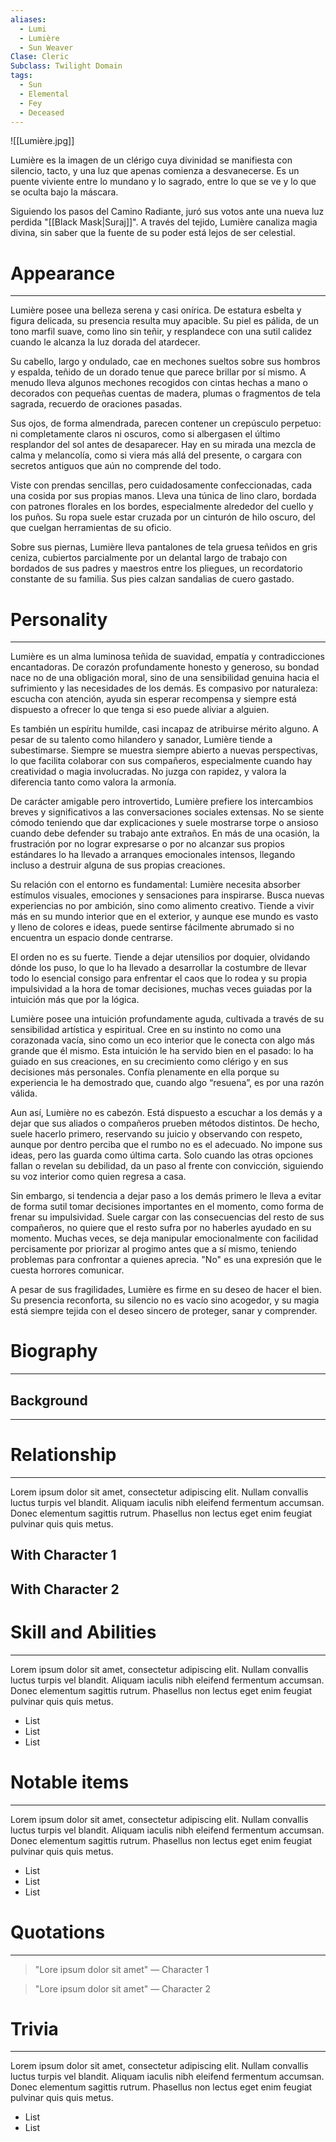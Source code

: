 ```yaml
---
aliases:
  - Lumi
  - Lumière
  - Sun Weaver
Clase: Cleric
Subclass: Twilight Domain
tags:
  - Sun
  - Elemental
  - Fey
  - Deceased
---
```

![[Lumière.jpg]]

Lumière es la imagen de un clérigo cuya divinidad se manifiesta con silencio, tacto, y una luz que apenas comienza a desvanecerse. Es un puente viviente entre lo mundano y lo sagrado, entre lo que se ve y lo que se oculta bajo la máscara.

Siguiendo los pasos del Camino Radiante, juró sus votos ante una nueva luz perdida "[[Black Mask|Suraj]]". A través del tejido, Lumière canaliza magia divina, sin saber que la fuente de su poder está lejos de ser celestial.

# Appearance
---
Lumière posee una belleza serena y casi onírica. De estatura esbelta y figura delicada, su presencia resulta muy apacible. Su piel es pálida, de un tono marfil suave, como lino sin teñir, y resplandece con una sutil calidez cuando le alcanza la luz dorada del atardecer.

Su cabello, largo y ondulado, cae en mechones sueltos sobre sus hombros y espalda, teñido de un dorado tenue que parece brillar por sí mismo. A menudo lleva algunos mechones recogidos con cintas hechas a mano o decorados con pequeñas cuentas de madera, plumas o fragmentos de tela sagrada, recuerdo de oraciones pasadas.

Sus ojos, de forma almendrada, parecen contener un crepúsculo perpetuo: ni completamente claros ni oscuros, como si albergasen el último resplandor del sol antes de desaparecer. Hay en su mirada una mezcla de calma y melancolía, como si viera más allá del presente, o cargara con secretos antiguos que aún no comprende del todo.

Viste con prendas sencillas, pero cuidadosamente confeccionadas, cada una cosida por sus propias manos. Lleva una túnica de lino claro, bordada con patrones florales en los bordes, especialmente alrededor del cuello y los puños. Su ropa suele estar cruzada por un cinturón de hilo oscuro, del que cuelgan herramientas de su oficio.

Sobre sus piernas, Lumière lleva pantalones de tela gruesa teñidos en gris ceniza, cubiertos parcialmente por un delantal largo de trabajo con bordados de sus padres y maestros entre los pliegues, un recordatorio constante de su familia. Sus pies calzan sandalias de cuero gastado.
# Personality
---
Lumière es un alma luminosa teñida de suavidad, empatía y contradicciones encantadoras. De corazón profundamente honesto y generoso, su bondad nace no de una obligación moral, sino de una sensibilidad genuina hacia el sufrimiento y las necesidades de los demás. Es compasivo por naturaleza: escucha con atención, ayuda sin esperar recompensa y siempre está dispuesto a ofrecer lo que tenga si eso puede aliviar a alguien.

Es también un espíritu humilde, casi incapaz de atribuirse mérito alguno. A pesar de su talento como hilandero y sanador, Lumière tiende a subestimarse. Siempre se muestra siempre abierto a nuevas perspectivas, lo que facilita colaborar con sus compañeros, especialmente cuando hay creatividad o magia involucradas. No juzga con rapidez, y valora la diferencia tanto como valora la armonía.

De carácter amigable pero introvertido, Lumière prefiere los intercambios breves y significativos a las conversaciones sociales extensas. No se siente cómodo teniendo que dar explicaciones y suele mostrarse torpe o ansioso cuando debe defender su trabajo ante extraños. En más de una ocasión, la frustración por no lograr expresarse o por no alcanzar sus propios estándares lo ha llevado a arranques emocionales intensos, llegando incluso a destruir alguna de sus propias creaciones.

Su relación con el entorno es fundamental: Lumière necesita absorber estímulos visuales, emociones y sensaciones para inspirarse. Busca nuevas experiencias no por ambición, sino como alimento creativo. Tiende a vivir más en su mundo interior que en el exterior, y aunque ese mundo es vasto y lleno de colores e ideas, puede sentirse fácilmente abrumado si no encuentra un espacio donde centrarse.

El orden no es su fuerte. Tiende a dejar utensilios por doquier, olvidando dónde los puso, lo que lo ha llevado a desarrollar la costumbre de llevar todo lo esencial consigo para enfrentar el caos que lo rodea y su propia impulsividad a la hora de tomar decisiones, muchas veces guiadas por la intuición más que por la lógica.

Lumière posee una intuición profundamente aguda, cultivada a través de su sensibilidad artística y espiritual. Cree en su instinto no como una corazonada vacía, sino como un eco interior que le conecta con algo más grande que él mismo. Esta intuición le ha servido bien en el pasado: lo ha guiado en sus creaciones, en su crecimiento como clérigo y en sus decisiones más personales. Confía plenamente en ella porque su experiencia le ha demostrado que, cuando algo “resuena”, es por una razón válida.

Aun así, Lumière no es cabezón. Está dispuesto a escuchar a los demás y a dejar que sus aliados o compañeros prueben métodos distintos. De hecho, suele hacerlo primero, reservando su juicio y observando con respeto, aunque por dentro perciba que el rumbo no es el adecuado. No impone sus ideas, pero las guarda como última carta. Solo cuando las otras opciones fallan o revelan su debilidad, da un paso al frente con convicción, siguiendo su voz interior como quien regresa a casa.

Sin embargo, si tendencia a dejar paso a los demás primero le lleva a evitar de forma sutil tomar decisiones importantes en el momento, como forma de frenar su impulsividad. Suele cargar con las consecuencias del resto de sus compañeros, no quiere que el resto sufra por no haberles ayudado en su momento. Muchas veces, se deja manipular emocionalmente con facilidad percisamente por priorizar al progimo antes que a sí mismo, teniendo problemas para confrontar a quienes aprecia. "No" es una expresión que le cuesta horrores comunicar.

A pesar de sus fragilidades, Lumière es firme en su deseo de hacer el bien. Su presencia reconforta, su silencio no es vacío sino acogedor, y su magia está siempre tejida con el deseo sincero de proteger, sanar y comprender.
# Biography
---
## Background
---


# Relationship
---
Lorem ipsum dolor sit amet, consectetur adipiscing elit. Nullam convallis luctus turpis vel blandit. Aliquam iaculis nibh eleifend fermentum accumsan. Donec elementum sagittis rutrum. Phasellus non lectus eget enim feugiat pulvinar quis quis metus.

## With Character 1

## With Character 2

# Skill and Abilities
---
Lorem ipsum dolor sit amet, consectetur adipiscing elit. Nullam convallis luctus turpis vel blandit. Aliquam iaculis nibh eleifend fermentum accumsan. Donec elementum sagittis rutrum. Phasellus non lectus eget enim feugiat pulvinar quis quis metus.

- List
- List
- List
# Notable items
---
Lorem ipsum dolor sit amet, consectetur adipiscing elit. Nullam convallis luctus turpis vel blandit. Aliquam iaculis nibh eleifend fermentum accumsan. Donec elementum sagittis rutrum. Phasellus non lectus eget enim feugiat pulvinar quis quis metus.

- List
- List
- List
# Quotations
---
>"Lore ipsum dolor sit amet" — Character 1

>"Lore ipsum dolor sit amet" — Character 2

# Trivia
---
Lorem ipsum dolor sit amet, consectetur adipiscing elit. Nullam convallis luctus turpis vel blandit. Aliquam iaculis nibh eleifend fermentum accumsan. Donec elementum sagittis rutrum. Phasellus non lectus eget enim feugiat pulvinar quis quis metus.

- List
- List